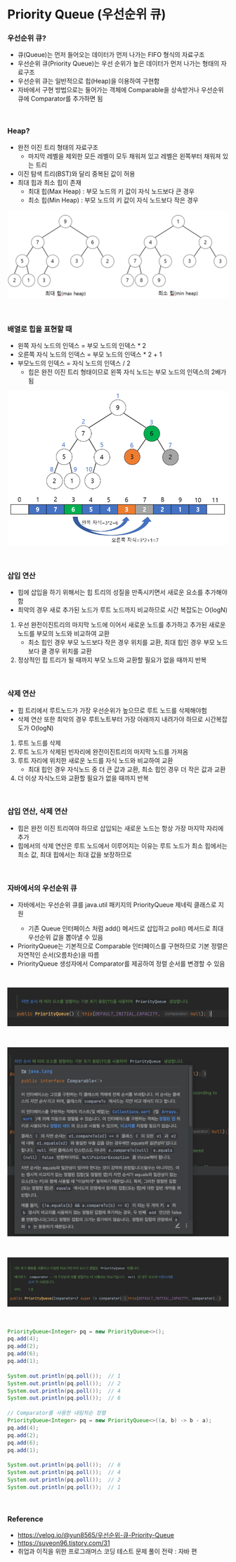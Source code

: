 # Priority Queue (우선순위 큐)

### 우선순위 큐?
- 큐(Queue)는 먼저 들어오는 데이터가 먼저 나가는 FIFO 형식의 자료구조
- 우선순위 큐(Priority Queue)는 우선 순위가 높은 데이터가 먼저 나가는 형태의 자료구조
- 우선순위 큐는 일반적으로 힙(Heap)을 이용하여 구현함
- 자바에서 구현 방법으로는 들어가는 객체에 Comparable을 상속받거나 우선순위 큐에 Comparator를 추가하면 됨

<br>

### Heap?
- 완전 이진 트리 형태의 자료구조
    - 마지막 레벨을 제외한 모든 레벨이 모두 채워져 있고 레벨은 왼쪽부터 채워져 있는 트리
- 이진 탐색 트리(BST)와 달리 중복된 값이 허용
- 최대 힙과 최소 힙이 존재
    - 최대 힙(Max Heap) : 부모 노드의 키 값이 자식 노드보다 큰 경우
    - 최소 힙(Min Heap) : 부모 노드의 키 값이 자식 노드보다 작은 경우

![Heap](./img/Heap.png)

<br>

### 배열로 힙을 표현할 때
- 왼쪽 자식 노드의 인덱스 = 부모 노드의 인덱스 * 2
- 오른쪽 자식 노드의 인덱스 = 부모 노드의 인덱스 * 2 + 1
- 부모노드의 인덱스 = 자식 노드의 인덱스 / 2
    - 힙은 완전 이진 트리 형태이므로 왼쪽 자식 노드는 부모 노드의 인덱스의 2배가 됨

![Heap - Array](./img/Heap-array.png)

<br>

### 삽입 연산
- 힙에 삽입을 하기 위해서는 힙 트리의 성질을 만족시키면서 새로운 요소를 추가해야함
- 최악의 경우 새로 추가된 노드가 루트 노드까지 비교하므로 시간 복잡도는 O(logN)
1. 우선 완전이진트리의 마지막 노드에 이어서 새로운 노드를 추가하고 추가된 새로운 노드를 부모의 노드와 비교하여 교환
    - 최소 힙인 경우 부모 노드보다 작은 경우 위치를 교환, 최대 힙인 경우 부모 노드보다 클 경우 위치를 교환
2. 정상적인 힙 트리가 될 때까지 부모 노드와 교환할 필요가 없을 때까지 반복

<br>

### 삭제 연산
- 힙 트리에서 루트노드가 가장 우선순위가 높으므로 루트 노드를 삭제해야험
- 삭제 연산 또한 최악의 경우 루트노트부터 가장 아래까지 내려가야 하므로 시간복잡도가 O(logN)
1. 루트 노드를 삭제
2. 루트 노드가 삭제된 빈자리에 완전이진트리의 마지막 노드를 가져옴
3. 루트 자리에 위치한 새로운 노드를 자식 노드와 비교하여 교환
    - 최대 힙인 경우 자식노드 중 더 큰 값과 교환, 최소 힙인 경우 더 작은 값과 교환
4. 더 이상 자식노드와 교환할 필요가 없을 때까지 반복

<br>

### 삽입 연산, 삭제 연산
- 힙은 완전 이진 트리여야 하므로 삽입되는 새로운 노드는 항상 가장 마지막 자리에 추가
- 힙에서의 삭제 연산은 루트 노드에서 이루어지는 이유는 루트 노드가 최소 힙에서는 최소 값, 최대 힙에서는 최대 값을 보장하므로

<br>

### 자바에서의 우선순위 큐
- 자바에서는 우선순위 큐를 java.util 패키지의 PriorityQueue<E> 제네릭 클래스로 지원
    - 기존 Queue 인터페이스 처럼 add() 메서드로 삽입하고 poll() 메서드로 최대 우선순위 값을 뽑아낼 수 있음
- PriorityQueue는 기본적으로 Comparable 인터페이스를 구현하므로 기본 정렬은 자연적인 순서(오름차순)을 따름
- PriorityQueue 생성자에서 Comparator를 제공하여 정렬 순서를 변경할 수 있음

<br>

![Priority Comparable](./img/priority-queue-comparable.png)

<br>

![Priority Comparable2](./img/priority-queue-comparable2.png)

<br>

![Priority Comparator](./img/priority-queue-comparator.png)

<br>

```java
PriorityQueue<Integer> pq = new PriorityQueue<>();
pq.add(4);
pq.add(2);
pq.add(6);
pq.add(1);

System.out.println(pq.poll());  // 1
System.out.println(pq.poll());  // 2
System.out.println(pq.poll());  // 4
System.out.println(pq.poll());  // 6

// Comparator를 사용한 내림차순 정렬
PriorityQueue<Integer> pq = new PriorityQueue<>((a, b) -> b - a);
pq.add(4);
pq.add(2);
pq.add(6);
pq.add(1);

System.out.println(pq.poll());  // 6
System.out.println(pq.poll());  // 4
System.out.println(pq.poll());  // 2
System.out.println(pq.poll());  // 1
```


<br>

### Reference
- https://velog.io/@yun8565/우선순위-큐-Priority-Queue
- https://suyeon96.tistory.com/31
- 취업과 이직을 위한 프로그래머스 코딩 테스트 문제 풀이 전략 : 자바 편